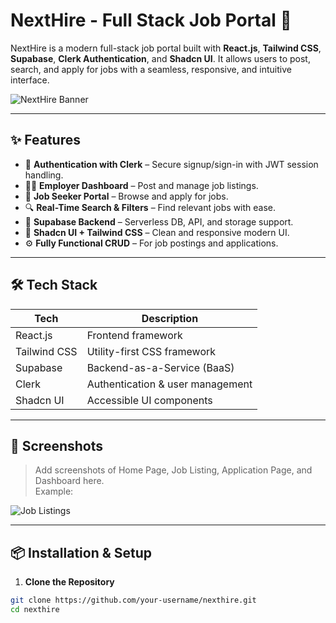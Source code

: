 # NextHire - Full Stack Job Portal 🚀

NextHire is a modern full-stack job portal built with **React.js**, **Tailwind CSS**, **Supabase**, **Clerk Authentication**, and **Shadcn UI**. It allows users to post, search, and apply for jobs with a seamless, responsive, and intuitive interface.

![NextHire Banner](https://via.placeholder.com/1200x400.png?text=NextHire+Job+Portal)

---

## ✨ Features

- 🔐 **Authentication with Clerk** – Secure signup/sign-in with JWT session handling.
- 🧑‍💼 **Employer Dashboard** – Post and manage job listings.
- 💼 **Job Seeker Portal** – Browse and apply for jobs.
- 🔍 **Real-Time Search & Filters** – Find relevant jobs with ease.
- 💾 **Supabase Backend** – Serverless DB, API, and storage support.
- 🎨 **Shadcn UI + Tailwind CSS** – Clean and responsive modern UI.
- ⚙️ **Fully Functional CRUD** – For job postings and applications.

---

## 🛠️ Tech Stack

| Tech         | Description                       |
|--------------|-----------------------------------|
| React.js     | Frontend framework                |
| Tailwind CSS | Utility-first CSS framework       |
| Supabase     | Backend-as-a-Service (BaaS)       |
| Clerk        | Authentication & user management  |
| Shadcn UI    | Accessible UI components          |

---

## 📸 Screenshots

> Add screenshots of Home Page, Job Listing, Application Page, and Dashboard here.  
> Example:

![Job Listings](https://via.placeholder.com/800x400.png?text=Job+Listings+Page)

---

## 📦 Installation & Setup

1. **Clone the Repository**

```bash
git clone https://github.com/your-username/nexthire.git
cd nexthire
